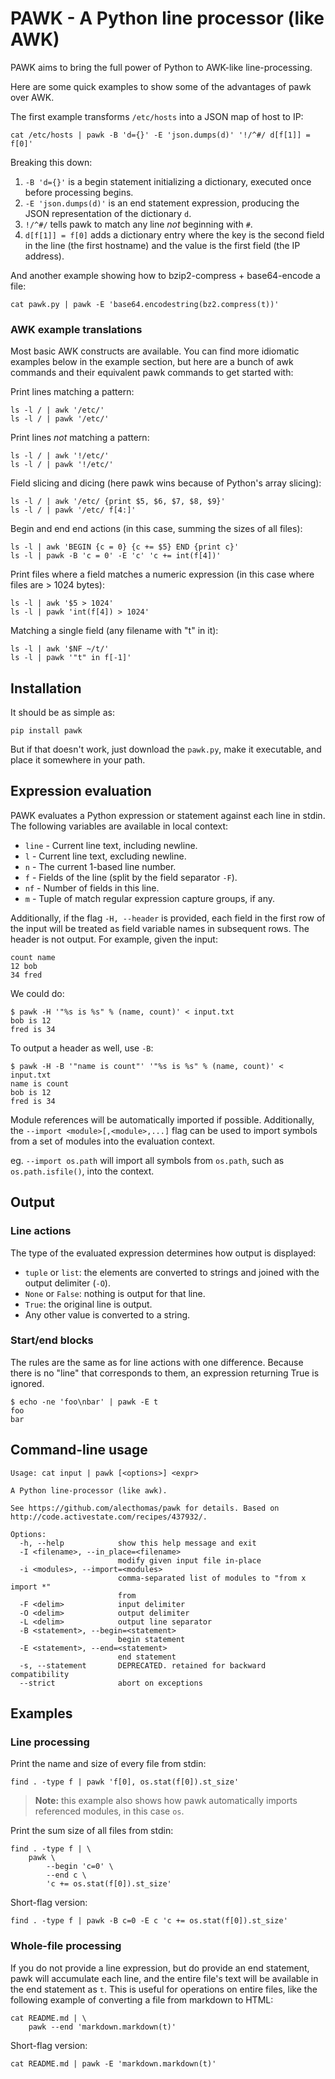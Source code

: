 # PAWK - A Python line processor (like AWK)

PAWK aims to bring the full power of Python to AWK-like line-processing.

Here are some quick examples to show some of the advantages of pawk over AWK.

The first example transforms `/etc/hosts` into a JSON map of host to IP:

	cat /etc/hosts | pawk -B 'd={}' -E 'json.dumps(d)' '!/^#/ d[f[1]] = f[0]'

Breaking this down:

1. `-B 'd={}'` is a begin statement initializing a dictionary, executed once before processing begins.
2. `-E 'json.dumps(d)'` is an end statement expression, producing the JSON representation of the dictionary `d`.
3. `!/^#/` tells pawk to match any line *not* beginning with `#`.
4. `d[f[1]] = f[0]` adds a dictionary entry where the key is the second field in the line (the first hostname) and the value is the first field (the IP address).

And another example showing how to bzip2-compress + base64-encode a file:

	cat pawk.py | pawk -E 'base64.encodestring(bz2.compress(t))'

### AWK example translations

Most basic AWK constructs are available. You can find more idiomatic examples below in the example section, but here are a bunch of awk commands and their equivalent pawk commands to get started with:

Print lines matching a pattern:

	ls -l / | awk '/etc/'
	ls -l / | pawk '/etc/'

Print lines *not* matching a pattern:

	ls -l / | awk '!/etc/'
	ls -l / | pawk '!/etc/'

Field slicing and dicing (here pawk wins because of Python's array slicing):

	ls -l / | awk '/etc/ {print $5, $6, $7, $8, $9}'
	ls -l / | pawk '/etc/ f[4:]'

Begin and end end actions (in this case, summing the sizes of all files):

	ls -l | awk 'BEGIN {c = 0} {c += $5} END {print c}'
	ls -l | pawk -B 'c = 0' -E 'c' 'c += int(f[4])'

Print files where a field matches a numeric expression (in this case where files are > 1024 bytes):

	ls -l | awk '$5 > 1024'
	ls -l | pawk 'int(f[4]) > 1024'

Matching a single field (any filename with "t" in it):

	ls -l | awk '$NF ~/t/'
	ls -l | pawk '"t" in f[-1]'

## Installation

It should be as simple as:

```
pip install pawk
```

But if that doesn't work, just download the `pawk.py`, make it executable, and place it somewhere in your path.

## Expression evaluation

PAWK evaluates a Python expression or statement against each line in stdin. The following variables are available in local context:

- `line` - Current line text, including newline.
- `l` - Current line text, excluding newline.
- `n` - The current 1-based line number.
- `f` - Fields of the line (split by the field separator `-F`).
- `nf` - Number of fields in this line.
- `m` - Tuple of match regular expression capture groups, if any.

Additionally, if the flag `-H, --header` is provided, each field in the first row of the input will be treated as field variable names in subsequent rows. The header is not output. For example, given the input:

```
count name
12 bob
34 fred
```

We could do:

```
$ pawk -H '"%s is %s" % (name, count)' < input.txt
bob is 12
fred is 34
```

To output a header as well, use `-B`:

```
$ pawk -H -B '"name is count"' '"%s is %s" % (name, count)' < input.txt
name is count
bob is 12
fred is 34
```

Module references will be automatically imported if possible. Additionally, the `--import <module>[,<module>,...]` flag can be used to import symbols from a set of modules into the evaluation context.

eg. `--import os.path` will import all symbols from `os.path`, such as `os.path.isfile()`, into the context.

## Output

### Line actions

The type of the evaluated expression determines how output is displayed:

- `tuple` or `list`: the elements are converted to strings and joined with the output delimiter (`-O`).
- `None` or `False`: nothing is output for that line.
- `True`: the original line is output.
- Any other value is converted to a string.

### Start/end blocks

The rules are the same as for line actions with one difference.  Because there is no "line" that corresponds to them, an expression returning True is ignored.

	$ echo -ne 'foo\nbar' | pawk -E t
    foo
    bar


## Command-line usage

```
Usage: cat input | pawk [<options>] <expr>

A Python line-processor (like awk).

See https://github.com/alecthomas/pawk for details. Based on
http://code.activestate.com/recipes/437932/.

Options:
  -h, --help            show this help message and exit
  -I <filename>, --in_place=<filename>
                        modify given input file in-place
  -i <modules>, --import=<modules>
                        comma-separated list of modules to "from x import *"
                        from
  -F <delim>            input delimiter
  -O <delim>            output delimiter
  -L <delim>            output line separator
  -B <statement>, --begin=<statement>
                        begin statement
  -E <statement>, --end=<statement>
                        end statement
  -s, --statement       DEPRECATED. retained for backward compatibility
  --strict              abort on exceptions
```

## Examples

### Line processing

Print the name and size of every file from stdin:

	find . -type f | pawk 'f[0], os.stat(f[0]).st_size'

> **Note:** this example also shows how pawk automatically imports referenced modules, in this case `os`.

Print the sum size of all files from stdin:

	find . -type f | \
		pawk \
			--begin 'c=0' \
			--end c \
			'c += os.stat(f[0]).st_size'

Short-flag version:

	find . -type f | pawk -B c=0 -E c 'c += os.stat(f[0]).st_size'


### Whole-file processing

If you do not provide a line expression, but do provide an end statement, pawk will accumulate each line, and the entire file's text will be available in the end statement as `t`. This is useful for operations on entire files, like the following example of converting a file from markdown to HTML:

	cat README.md | \
		pawk --end 'markdown.markdown(t)'

Short-flag version:

	cat README.md | pawk -E 'markdown.markdown(t)'

